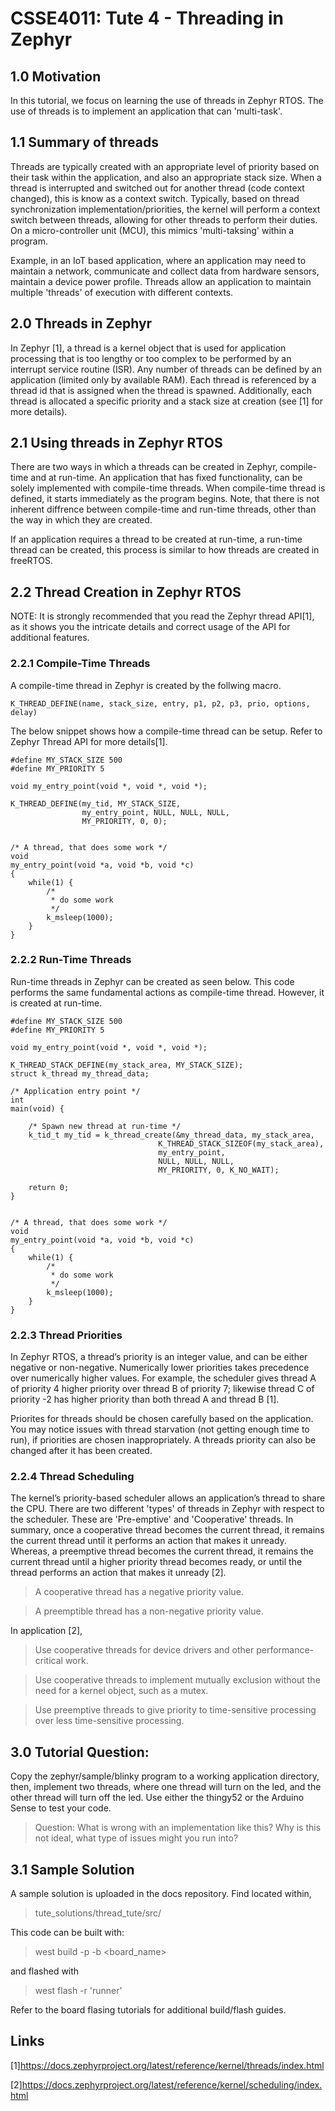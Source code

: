 # CSSE4011: Tute 4 - Threading in Zephyr    

## **1.0 Motivation**

In this tutorial, we focus on learning the use of threads in Zephyr RTOS. The use of threads is to implement an application that can 'multi-task'.

## 1.1 Summary of threads

Threads are typically created with an appropriate level of priority based on their task within the application, and also an appropriate stack size. When a thread is interrupted and switched out for another thread (code context changed), this is know as a context switch. Typically, based on thread synchronization implementation/priorities, the kernel will perform a context switch between threads, allowing for other threads to perform their duties. On a micro-controller unit (MCU), this mimics 'multi-taksing' within a program.


Example, in an IoT based application, where an application may need to maintain a network, communicate and collect data from hardware sensors, maintain a device power profile. Threads allow an application to maintain multiple 'threads' of execution with different contexts.


## **2.0 Threads in Zephyr**

In Zephyr [1], a thread is a kernel object that is used for application processing that is too lengthy or too complex to be performed by an interrupt service routine (ISR). Any number of threads can be defined by an application (limited only by available RAM). Each thread is referenced by a thread id that is assigned when the thread is spawned. Additionally, each thread is allocated a specific priority and a stack size at creation (see [1] for more details).

## 2.1 Using threads in Zephyr RTOS

There are two ways in which a threads can be created in Zephyr, compile-time and at run-time. An application that has fixed functionality, can be solely implemented with compile-time threads. When compile-time thread is defined, it starts immediately as the program begins. Note, that there is not inherent diffrence between compile-time and run-time threads, other than the way in which they are created.

If an application requires a thread to be created at run-time, a run-time thread can be created, this process is similar to how threads are created in freeRTOS. 

## 2.2 Thread Creation in Zephyr RTOS

NOTE: It is strongly recommended that you read the Zephyr thread API[1], as it shows you the intricate details and correct usage of the API for additional features.

### 2.2.1 Compile-Time Threads

A compile-time thread in Zephyr is created by the follwing macro.
```
K_THREAD_DEFINE(name, stack_size, entry, p1, p2, p3, prio, options, delay)
```

The below snippet shows how a compile-time thread can be setup. Refer to Zephyr Thread API for more details[1].

```
#define MY_STACK_SIZE 500
#define MY_PRIORITY 5

void my_entry_point(void *, void *, void *);

K_THREAD_DEFINE(my_tid, MY_STACK_SIZE,
                my_entry_point, NULL, NULL, NULL,
                MY_PRIORITY, 0, 0);


/* A thread, that does some work */
void
my_entry_point(void *a, void *b, void *c)
{
    while(1) {
        /*
         * do some work
         */
        k_msleep(1000);
    }
}
```

### 2.2.2 Run-Time Threads

Run-time threads in Zephyr can be created as seen below. This code performs the same fundamental actions as compile-time thread. However, it is created at run-time. 

```
#define MY_STACK_SIZE 500
#define MY_PRIORITY 5

void my_entry_point(void *, void *, void *);

K_THREAD_STACK_DEFINE(my_stack_area, MY_STACK_SIZE);
struct k_thread my_thread_data;

/* Application entry point */
int
main(void) {

    /* Spawn new thread at run-time */
    k_tid_t my_tid = k_thread_create(&my_thread_data, my_stack_area,
                                 K_THREAD_STACK_SIZEOF(my_stack_area),
                                 my_entry_point,
                                 NULL, NULL, NULL,
                                 MY_PRIORITY, 0, K_NO_WAIT);

    return 0;
}


/* A thread, that does some work */
void
my_entry_point(void *a, void *b, void *c)
{
    while(1) {
        /*
         * do some work
         */
        k_msleep(1000);
    }
}
```

### 2.2.3 Thread Priorities

In Zephyr RTOS, a thread’s priority is an integer value, and can be either negative or non-negative. Numerically lower priorities takes precedence over numerically higher values. For example, the scheduler gives thread A of priority 4 higher priority over thread B of priority 7; likewise thread C of priority -2 has higher priority than both thread A and thread B [1].

Priorites for threads should be chosen carefully based on the application. You may notice issues with thread starvation (not getting enough time to run), if priorities are chosen inappropriately. A threads priority can also be changed after it has been created. 


### 2.2.4 Thread Scheduling

The kernel’s priority-based scheduler allows an application’s thread to share the CPU. There are two different 'types' of threads in Zephyr with respect to the scheduler. These are 'Pre-emptive' and 'Cooperative' threads. In summary, once a cooperative thread becomes the current thread, it remains the current thread until it performs an action that makes it unready. Whereas, a preemptive thread becomes the current thread, it remains the current thread until a higher priority thread becomes ready, or until the thread performs an action that makes it unready [2].




>A cooperative thread has a negative priority value. 

>A preemptible thread has a non-negative priority value. 



In application [2], 

>Use cooperative threads for device drivers and other performance-critical work.

>Use cooperative threads to implement mutually exclusion without the need for a kernel object, such as a mutex.

>Use preemptive threads to give priority to time-sensitive processing over less time-sensitive processing.


## **3.0 Tutorial Question:**

Copy the zephyr/sample/blinky program to a working application directory, then, implement two threads, where one thread will turn on the led, and the other thread will turn off the led. Use either the thingy52 or the Arduino Sense to test your code.

>Question: What is wrong with an implementation like this? Why is this not ideal, what type of issues might you run into?


## **3.1 Sample Solution**

A sample solution is uploaded in the docs repository. Find located within,

> tute_solutions/thread_tute/src/

This code can be built with:

> west build -p -b <board_name>

and flashed with

> west flash -r 'runner'

Refer to the board flasing tutorials for additional build/flash guides.



## Links

[1]https://docs.zephyrproject.org/latest/reference/kernel/threads/index.html

[2]https://docs.zephyrproject.org/latest/reference/kernel/scheduling/index.html
